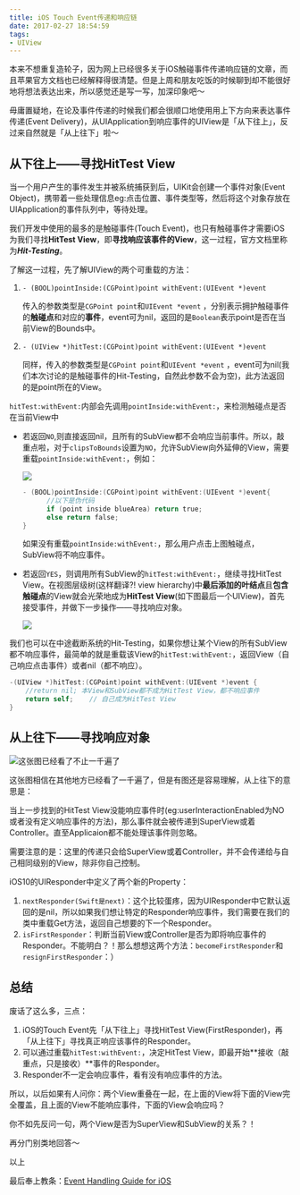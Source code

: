 ```yaml
---
title: iOS Touch Event传递和响应链
date: 2017-02-27 18:54:59
tags: 
- UIView 
---
```


本来不想重复造轮子，因为网上已经很多关于iOS触碰事件传递响应链的文章，而且苹果官方文档也已经解释得很清楚。但是上周和朋友吃饭的时候聊到却不能很好地将想法表达出来，所以感觉还是写一写，加深印象吧～

<!-- more -->

毋庸置疑地，在论及事件传递的时候我们都会很顺口地使用用上下方向来表达事件传递(Event Delivery)，从UIApplication到响应事件的UIView是「从下往上」，反过来自然就是「从上往下」啦～

## 从下往上——寻找HitTest View

当一个用户产生的事件发生并被系统捕获到后，UIKit会创建一个事件对象(Event Object)，携带着一些处理信息eg:点击位置、事件类型等，然后将这个对象存放在UIApplication的事件队列中，等待处理。

我们开发中使用的最多的是触碰事件(Touch Event)，也只有触碰事件才需要iOS为我们寻找**HitTest View**，即**寻找响应该事件的View**，这一过程，官方文档里称为***Hit-Testing***。

了解这一过程，先了解UIView的两个可重载的方法：

1. `- (BOOL)pointInside:(CGPoint)point withEvent:(UIEvent *)event`

   传入的参数类型是`CGPoint point`和`UIEvent *event` ，分别表示拥护触碰事件的**触碰点**和对应的**事件**，event可为nil，返回的是`Boolean`表示point是否在当前View的Bounds中。

2. `- (UIView *)hitTest:(CGPoint)point withEvent:(UIEvent *)event`

   同样，传入的参数类型是`CGPoint point`和`UIEvent *event` ，event可为nil(我们本次讨论的是触碰事件的Hit-Testing，自然此参数不会为空)，此方法返回的是point所在的View。



`hitTest:withEvent:`内部会先调用`pointInside:withEvent:`，来检测触碰点是否在当前View中

- 若返回`NO`,则直接返回nil，且所有的SubView都不会响应当前事件。所以，敲重点啦，对于`clipsToBounds`设置为`NO`，允许SubView向外延伸的View，需要重载`pointInside:withEvent:`，例如：

  ![](http://7xs4ed.com1.z0.glb.clouddn.com/TouchEvent_WechatIMG3.jpeg)

  ```objective-c
  - (BOOL)pointInside:(CGPoint)point withEvent:(UIEvent *)event{
    	//以下是伪代码  
    	if (point inside blueArea) return true;
    	else return false;
  }
  ```

  如果没有重载`pointInside:withEvent:`，那么用户点击上图触碰点，SubView将不响应事件。


- 若返回`YES`，则调用所有SubView的`hitTest:withEvent:`，继续寻找HitTest View。在视图层级树(这样翻译?! view hierarchy)中**最后添加的叶结点**且**包含触碰点**的View就会光荣地成为**HitTest View**(如下图最后一个UIView)，首先接受事件，并做下一步操作——寻找响应对象。

  ![](http://7xs4ed.com1.z0.glb.clouddn.com/TouchEvent_WechatIMG1.jpeg)



我们也可以在中途截断系统的Hit-Testing，如果你想让某个View的所有SubView都不响应事件，最简单的就是重载该View的`hitTest:withEvent:`，返回View（自己响应点击事件）或者nil（都不响应）。

```objective-c
-(UIView *)hitTest:(CGPoint)point withEvent:(UIEvent *)event {
    //return nil; 本View和SubView都不成为HitTest View，都不响应事件
  	return self;	// 自己成为HitTest View
}
```





## 从上往下——寻找响应对象

![这张图已经看了不止一千遍了](https://developer.apple.com/library/content/documentation/EventHandling/Conceptual/EventHandlingiPhoneOS/Art/iOS_responder_chain_2x.png)

这张图相信在其他地方已经看了一千遍了，但是有图还是容易理解，从上往下的意思是：

当上一步找到的HitTest View没能响应事件时(eg:userInteractionEnabled为NO或者没有定义响应事件的方法)，那么事件就会被传递到SuperView或着Controller。直至Applicaion都不能处理该事件则忽略。

需要注意的是：这里的传递只会给SuperView或着Controller，并不会传递给与自己相同级别的View，除非你自己控制。

iOS10的UIResponder中定义了两个新的Property：

1. `nextResponder(Swift是next)`：这个比较蛋疼，因为UIResponder中它默认返回的是nil，所以如果我们想让特定的Responder响应事件，我们需要在我们的类中重载Get方法，返回自己想要的下一个Responder。
2. `isFirstResponder`：判断当前View或Controller是否为即将响应事件的Responder。不能明白？！那么想想这两个方法：`becomeFirstResponder`和`resignFirstResponder`：）

## 总结

废话了这么多，三点：

1. iOS的Touch Event先「从下往上」寻找HitTest View(FirstResponder)，再「从上往下」寻找真正响应该事件的Responder。
2. 可以通过重载`hitTest:withEvent:`，决定HitTest View，即最开始**接收（敲重点，只是接收）**事件的Responder。
3. Responder不一定会响应事件，看有没有响应事件的方法。



所以，以后如果有人问你：两个View重叠在一起，在上面的View将下面的View完全覆盖，且上面的View不能响应事件，下面的View会响应吗？

你不如先反问一句，两个View是否为SuperView和SubView的关系？！

再分门别类地回答～



以上

最后奉上教条：[Event Handling Guide for iOS](https://developer.apple.com/library/content/documentation/EventHandling/Conceptual/EventHandlingiPhoneOS/event_delivery_responder_chain/event_delivery_responder_chain.html#//apple_ref/doc/uid/TP40009541-CH4-SW1)

